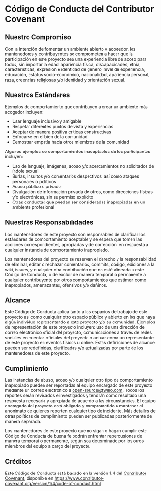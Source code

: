 # Código de Conducta del Contributor Covenant

## Nuestro Compromiso

Con la intención de fomentar un ambiente abierto y acogedor, los mantenedores y contribuyentes se comprometen a hacer que la participación en este proyecto sea una experiencia libre de acoso para todos, sin importar la edad, apariencia física, discapacidades, etnia, características, expresión e identidad de género, nivel de experiencia, educación, estatus socio-económico, nacionalidad, apariencia personal, raza, creencias religiosas y/o identidad y orientación sexual.

## Nuestros Estándares

Ejemplos de comportamiento que contribuyen a crear un ambiente más acogedor incluyen:

- Usar lenguaje inclusivo y amigable
- Respetar diferentes puntos de vista y experiencias
- Aceptar de manera positiva críticas constructivas
- Enfocarse en el bien de la comunidad
- Demostrar empatía hacia otros miembros de la comunidad

Algunos ejemplos de comportamientos inaceptables de los participantes incluyen:

- Uso de lenguaje, imágenes, acoso y/o acercamientos no solicitados de índole sexual
- Burlas, insultos y/o comentarios despectivos, así como ataques personales o políticos
- Acoso público o privado
- Divulgación de información privada de otros, como direcciones físicas y/o electrónicas, sin su permiso explícito
- Otras conductas que puedan ser consideradas inapropiadas en un ambiente profesional

## Nuestras Responsabilidades

Los mantenedores de este proyecto son responsables de clarificar los estándares de comportamiento aceptable y se espera que tomen las acciones correspondientes, apropiadas y de corrección, en respuesta a cualquier instancia de comportamiento inapropiado.

Los mantenedores del proyecto se reservan el derecho y la responsabilidad de eliminar, editar o rechazar comentarios, commits, código, ediciones a la wiki, issues, y cualquier otra contribución que no esté alineada a este Código de Conducta, o de excluir de manera temporal o permanente a cualquier contribuyente por otros comportamientos que estimen como inapropiados, amenazantes, ofensivos y/o dañinos.

## Alcance

Este Código de Conducta aplica tanto a los espacios de trabajo de este proyecto así como cualquier otro espacio público y abierto en los que haya algún individuo representando a este proyecto y/o su comunidad. Ejemplos de representación de este proyecto incluyen: uso de una dirección de correo electrónico oficial del proyecto, comunicaciones a través de redes sociales en cuentas oficiales del proyecto o actuar como un representante de este proyecto en eventos físicos u online. Estas definiciones de alcance pueden ser redefinidas, clarificadas y/o actualizadas por parte de los mantenedores de este proyecto.

## Cumplimiento

Las instancias de abuso, acoso y/o cualquier otro tipo de comportamiento inapropiado pueden ser reportadas al equipo encargado de este proyecto mediante un correo electrónico a open-source@twilio.com. Todos los reportes serán revisados e investigados y tendrán como resultado una respuesta necesaria y apropiada de acuerdo a las circunstancias. El equipo encargado del proyecto está obligado y comprometido a mantener el anonimato de quienes reporten cualquier tipo de incidente. Más detalles de otras políticas de cumplimiento pueden ser publicadas posteriormente de manera separada.

Los mantenedores de este proyecto que no sigan o hagan cumplir este Código de Conducta de buena fe podrán enfrentar repercusiones de manera temporal o permanente, según sea determinado por los otros miembros del equipo a cargo del proyecto.

## Créditos

Este Código de Conducta está basado en la versión 1.4 del [Contributor Covenant][Sitio Web], disponible en https://www.contributor-covenant.org/version/1/4/code-of-conduct.html

[Sitio Web]: https://www.contributor-covenant.org
